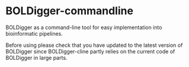 # BOLDigger-commandline
BOLDigger as a command-line tool for easy implementation into bioinformatic pipelines.

Before using please check that you have updated to the latest version of BOLDigger since BOLDigger-cline partly relies on the current code of BOLDigger in large parts.
